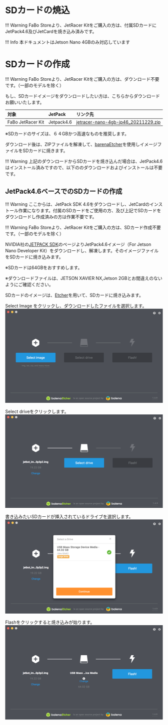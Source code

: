 # SDカードの焼込

!!! Warning
	FaBo Storeより、JetRacer Kitをご購入の方は、付属SDカードにJetPack4.6及びJetCardを焼き込み済みです。

!!! Info
	本ドキュメントはJetson Nano 4GBのみ対応しています

# SDカードの作成

!!! Warning
	FaBo Storeより、JetRacer Kitをご購入の方は、ダウンロード不要です。（一部のモデルを除く）

もし、SDカードイメージをダウンロードしたい方は、こちらからダウンロードお願いいたします。

|  対象  |  JetPack  | リンク先  |
|:-----------|:------------|:------------|
|  FaBo JetRacer Kit  |Jetpack4.6|  [jetracer-nano-4gb-jp46_20211229.zip](https://drive.google.com/file/d/1ks6qTfVko-3pTnjwTUBr4cYIbWriUZyO/view?usp=sharing)|

※SDカードのサイズは、６４GBかつ高速なものを推奨します。

ダウンロード後は、ZIPファイルを解凍して、[barenaEtcher](https://www.balena.io/etcher/)を使用しイメージファイルをSDカードに焼きます。

!!! Warning
	上記のダウンロードからSDカードを焼き込んだ場合は、JetPack4.6はインストール済みですので、以下ののダウンロードおよびインストールは不要です。


## JetPack4.6ベースでのSDカードの作成

!!! Warning
	ここからは、JetPack SDK 4.6をダウンロードし、JetCardのインストール作業になります。付属のSDカードをご使用の方、及び上記でSDカードをダウンロードし作成済みの方は作業不要です。
	
!!! Warning
	FaBo Storeより、JetRacer Kitをご購入の方は、SDカード作成不要です。（一部のモデルを除く）

NVIDIA社の[JETPACK SDK](https://developer.nvidia.com/embedded/jetpack)のページよりJetPack4.6イメージ（For Jetson Nano Developer Kit）をダウンロードし、解凍します。そのイメージファイルをSDカードに焼き込みます。

※SDカードは64GBをおすすめします。

※ダウンロードファイルは、JETSON XAVIER NX,Jetson 2GBとお間違えのないようにご確認ください。

SDカードのイメージは、[Etcher](https://www.balena.io/etcher/)を用いて、SDカードに焼き込みます。

Select Image をクリックし、ダウンロードしたファイルを選択します。
![](./img/sd001.png)

Select driveをクリックします。
![](./img/sd003.png)

書き込みたいSDカードが挿入されているドライブを選択します。
![](./img/sd004.png)

Flashをクリックすると焼き込みが始ります。
![](./img/sd005.png)

